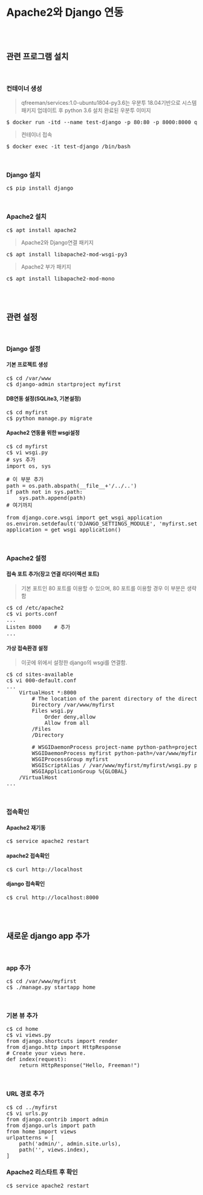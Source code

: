 # Apache2와 Django 연동
</br></br>

## 관련 프로그램 설치
</br>

### 컨테이너 생성
> qfreeman/services:1.0-ubuntu1804-py3.6는 우분투 18.04기반으로 시스템 패키지 업데이트 후 python 3.6 설치 완료된 우분투 이미지
<pre>$ docker run -itd --name test-django -p 80:80 -p 8000:8000 qfreeman/services:1.0-ubuntu1804-py3.6</pre>
> 컨테이너 접속
<pre>$ docker exec -it test-django /bin/bash</pre>
</br>

### Django 설치
<pre>c$ pip install django</pre>
</br>

### Apache2 설치
<pre>c$ apt install apache2</pre>
> Apache2와 Django연결 패키지
<pre>c$ apt install libapache2-mod-wsgi-py3</pre>
> Apache2 부가 패키지
<pre>c$ apt install libapache2-mod-mono</pre>

</br></br>


## 관련 설정
</br>

### Django 설정
#### 기본 프로젝트 생성
<pre>c$ cd /var/www
c$ django-admin startproject myfirst</pre>
#### DB연동 설정(SQLite3, 기본설정)
<pre>c$ cd myfirst
c$ python manage.py migrate</pre>
#### Apache2 연동을 위한 wsgi설정
<pre>c$ cd myfirst
c$ vi wsgi.py
# sys 추가
import os, sys

# 이 부분 추가
path = os.path.abspath(__file__+'/../..')
if path not in sys.path:
    sys.path.append(path)
# 여기까지

from django.core.wsgi import get_wsgi_application
os.environ.setdefault('DJANGO_SETTINGS_MODULE', 'myfirst.settings')
application = get_wsgi_application()</pre>
</br>

### Apache2 설정
#### 접속 포트 추가(장고 연결 리다이렉션 포트)
> 기본 포트인 80 포트를 이용할 수 있으며, 80 포트를 이용할 경우 이 부분은 생략함
<pre>c$ cd /etc/apache2
c$ vi ports.conf
...
Listen 8000    # 추가
...</pre>
#### 가상 접속환경 설정
> 이곳에 위에서 설정한 django의 wsgi를 연결함. 
<pre>c$ cd sites-available
c$ vi 000-default.conf
...
    VirtualHost *:8000
        # The location of the parent directory of the directory where the wsgi.py file is located
        Directory /var/www/myfirst
        Files wsgi.py
            Order deny,allow
            Allow from all
        /Files
        /Directory
        
        # WSGIDaemonProcess project-name python-path=project-dir
        WSGIDaemonProcess myfirst python-path=/var/www/myfirst lang='ko_KR.UTF-8' locale='ko_KR.UTF-8'
        WSGIProcessGroup myfirst
        WSGIScriptAlias / /var/www/myfirst/myfirst/wsgi.py process-group=myfirst
        WSGIApplicationGroup %{GLOBAL}
    /VirtualHost
... </pre>
</br>

### 접속확인
#### Apache2 재기동
<pre>c$ service apache2 restart</pre>
#### apache2 접속확인
<pre>c$ curl http://localhost</pre>
#### django 접속확인
<pre>c$ crul http://localhost:8000</pre>

</br></br>

## 새로운 django app 추가
</br>

### app 추가
<pre>c$ cd /var/www/myfirst
c$ ./manage.py startapp home</pre>
</br>

### 기본 뷰 추가
<pre>c$ cd home
c$ vi views.py
from django.shortcuts import render
from django.http import HttpResponse
# Create your views here.
def index(request):
    return HttpResponse("Hello, Freeman!")</pre>
</br>

### URL 경로 추가
<pre>c$ cd ../myfirst
c$ vi urls.py
from django.contrib import admin
from django.urls import path
from home import views
urlpatterns = [
    path('admin/', admin.site.urls),
    path('', views.index),
]
</pre>

### Apache2 리스타트 후 확인
<pre>c$ service apache2 restart</pre>
